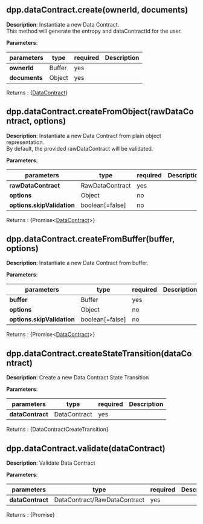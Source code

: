 ## dpp.dataContract.create(ownerId, documents)

**Description**: Instantiate a new Data Contract.   
This method will generate the entropy and dataContractId for the user. 

**Parameters**:

| parameters                   | type            | required  | Description                                            |  
|------------------------------|-----------------|-----------| -------------------------------------------------------|
| **ownerId**                  | Buffer          | yes       |                                                        |
| **documents**                | Object          | yes       |                                                        |

Returns : {[DataContract](/primitives/DataContract)}

## dpp.dataContract.createFromObject(rawDataContract, options)

**Description**: Instantiate a new Data Contract from plain object representation.   
By default, the provided rawDataContract will be validated. 

**Parameters**:

| parameters                   | type            | required | Description                                             |  
|------------------------------|-----------------|----------| --------------------------------------------------------|
| **rawDataContract**          | RawDataContract | yes      |                                                         |
| **options**                  | Object          | no       |                                                         |
| **options.skipValidation**   | boolean[=false] | no       |                                                         |

Returns : {Promise<[DataContract](/primitives/DataContract)>}

## dpp.dataContract.createFromBuffer(buffer, options)

**Description**: Instantiate a new Data Contract from buffer.

**Parameters**:

| parameters                   | type            | required | Description                                             |  
|------------------------------|-----------------|----------| --------------------------------------------------------|
| **buffer**                   | Buffer          | yes      |                                                         |
| **options**                  | Object          | no       |                                                         |
| **options.skipValidation**   | boolean[=false] | no       |                                                         |

Returns : {Promise<[DataContract](/primitives/DataContract)>}

## dpp.dataContract.createStateTransition(dataContract)

**Description**: Create a new Data Contract State Transition

**Parameters**:

| parameters                   | type            | required | Description                                             |  
|------------------------------|-----------------|----------| --------------------------------------------------------|
| **dataContract**             | DataContract    | yes      |                                                         |

Returns : {DataContractCreateTransition}

## dpp.dataContract.validate(dataContract)

**Description**: Validate Data Contract

**Parameters**:

| parameters                   | type                         | required | Description                                             |  
|------------------------------|------------------------------|----------| --------------------------------------------------------|
| **dataContract**             | DataContract/RawDataContract | yes      |                                                         |

Returns : {Promise<ValidationResult>}
